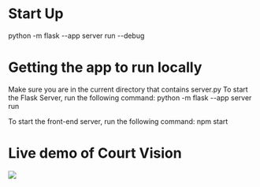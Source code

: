 # Start Up
python -m flask --app server run --debug

# Getting the app to run locally
Make sure you are in the current directory that contains server.py
To start the Flask Server, run the following command:
python -m flask --app server run

To start the front-end server, run the following command:
npm start

# Live demo of Court Vision
![](https://github.com/)
